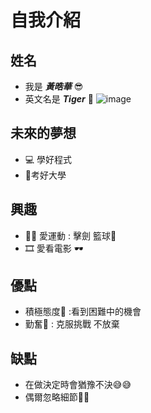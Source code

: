 # 自我介紹

## 姓名 
* 我是 **_黃晧華_** 😎
* 英文名是  **_Tiger_** 🐯
 ![image](https://github.com/tigerthehandsome/practiceMarkdown/assets/145098737/b31fde8b-b3c1-4041-98fe-4820ec62b0f1)

## 未來的夢想
* 💻 學好程式
* 🏫考好大學
## 興趣
* 🏃‍♂️ 愛運動 : 擊劍 籃球🏀
* 🎞 愛看電影 🕶

## 優點 
* 積極態度🌝 :看到困難中的機會
* 勤奮💪 : 克服挑戰 不放棄


## 缺點
* 在做決定時會猶豫不決😅😅
* 偶爾忽略細節🧐🧐
